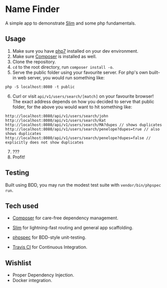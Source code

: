 # Name Finder

A simple app to demonstrate [Slim] and some php fundamentals.

## Usage

1. Make sure you have [php7] installed on your dev environment.
2. Make sure [Composer] is installed as well.
3. Clone the repository.
4. `cd` to the root directory, run `composer install -o`.
5. Serve the public folder using your favourite server. For php's own built-in web server, you would run something like:
```
php -S localhost:8080 -t public
```
6. Curl or visit `api/v1/users/search/[match]` on your favourite browser! The exact address depends on how you decided to serve that public folder, 
for the above you would want to hit something like:
```
http://localhost:8080/api/v1/users/search/john
http://localhost:8080/api/v1/users/search/Kat
http://localhost:8080/api/v1/users/search/MA?dupes // shows duplicates
http://localhost:8080/api/v1/users/search/penelope?dupes=true // also shows duplicates
http://localhost:8080/api/v1/users/search/penelope?dupes=false // explicitly does not show duplicates
```
7. ???
8. Profit!

## Testing

Built using BDD, you may run the modest test suite with `vendor/bin/phpspec run`.

## Tech used

- [Composer] for care-free dependency management.

- [Slim] for lightning-fast routing and general app scaffolding.

- [phpspec] for BDD-style unit-testing.

- [Travis CI] for Continuous Integration.

## Wishlist

- Proper Dependency Injection.
- Docker integration.

[Slim]: http://www.slimframework.com/ "A micro framework for PHP"
[Composer]: https://getcomposer.org/ "Dependency Manager for PHP"
[phpspec]: http://www.phpspec.net/en/stable/ "A php toolset to drive emergent design by specification"
[Travis CI]: https://travis-ci.org/ "Test and Deploy with Confidence"
[php7]: http://lmgtfy.com/?q=install+php7 "It has been out for quite a while now"